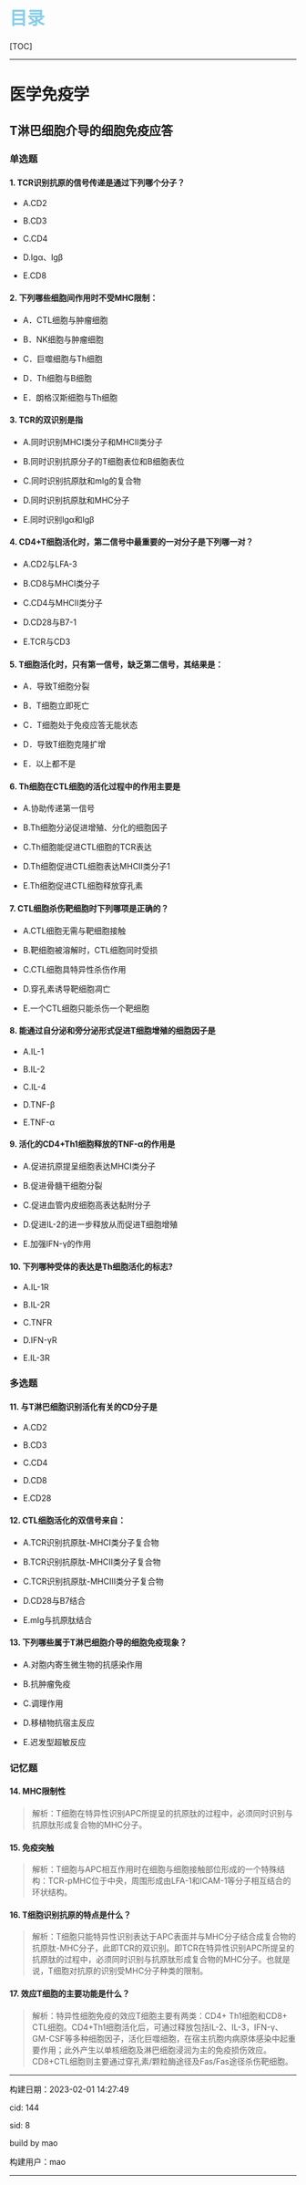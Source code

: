 
<h1 style="font-size:2.2em;color:skyblue;text-align:left">目录</h1>

[TOC]

---






























# 医学免疫学

## T淋巴细胞介导的细胞免疫应答

### 单选题

#### 1. TCR识别抗原的信号传递是通过下列哪个分子？

* A.CD2

* B.CD3

* C.CD4

* D.Igα、Igβ

* E.CD8







#### 2. 下列哪些细胞间作用时不受MHC限制：

* A．CTL细胞与肿瘤细胞

* B．NK细胞与肿瘤细胞

* C．巨噬细胞与Th细胞

* D．Th细胞与B细胞

* E．朗格汉斯细胞与Th细胞







#### 3. TCR的双识别是指

* A.同时识别MHCⅠ类分子和MHCⅡ类分子

* B.同时识别抗原分子的T细胞表位和B细胞表位

* C.同时识别抗原肽和mIg的复合物

* D.同时识别抗原肽和MHC分子

* E.同时识别Igα和Igβ







#### 4. CD4+T细胞活化时，第二信号中最重要的一对分子是下列哪一对？

* A.CD2与LFA-3

* B.CD8与MHCⅠ类分子

* C.CD4与MHCⅡ类分子

* D.CD28与B7-1

* E.TCR与CD3







#### 5. T细胞活化时，只有第一信号，缺乏第二信号，其结果是：

* A．导致T细胞分裂

* B．T细胞立即死亡

* C．T细胞处于免疫应答无能状态

* D．导致T细胞克隆扩增

* E．以上都不是







#### 6. Th细胞在CTL细胞的活化过程中的作用主要是

* A.协助传递第一信号

* B.Th细胞分泌促进增殖、分化的细胞因子

* C.Th细胞能促进CTL细胞的TCR表达

* D.Th细胞促进CTL细胞表达MHCⅡ类分子1

* E.Th细胞促进CTL细胞释放穿孔素







#### 7. CTL细胞杀伤靶细胞时下列哪项是正确的？

* A.CTL细胞无需与靶细胞接触

* B.靶细胞被溶解时，CTL细胞同时受损

* C.CTL细胞具特异性杀伤作用

* D.穿孔素诱导靶细胞凋亡

* E.一个CTL细胞只能杀伤一个靶细胞







#### 8. 能通过自分泌和旁分泌形式促进T细胞增殖的细胞因子是

* A.IL-1

* B.IL-2

* C.IL-4

* D.TNF-β

* E.TNF-α







#### 9. 活化的CD4+Th1细胞释放的TNF-α的作用是

* A.促进抗原提呈细胞表达MHCⅠ类分子

* B.促进骨髓干细胞分裂

* C.促进血管内皮细胞高表达黏附分子

* D.促进IL-2的进一步释放从而促进T细胞增殖

* E.加强IFN-γ的作用







#### 10. 下列哪种受体的表达是Th细胞活化的标志?

* A.IL-1R

* B.IL-2R

* C.TNFR

* D.IFN-γR

* E.IL-3R











### 多选题

#### 11. 与T淋巴细胞识别活化有关的CD分子是

* A.CD2

* B.CD3

* C.CD4

* D.CD8

* E.CD28







#### 12. CTL细胞活化的双信号来自：

* A.TCR识别抗原肽-MHCⅠ类分子复合物

* B.TCR识别抗原肽-MHCⅡ类分子复合物

* C.TCR识别抗原肽-MHCⅢ类分子复合物

* D.CD28与B7结合

* E.mIg与抗原肽结合







#### 13. 下列哪些属于T淋巴细胞介导的细胞免疫现象？

* A.对胞内寄生微生物的抗感染作用

* B.抗肿瘤免疫

* C.调理作用

* D.移植物抗宿主反应

* E.迟发型超敏反应











### 记忆题

#### 14. MHC限制性

> 解析：T细胞在特异性识别APC所提呈的抗原肽的过程中，必须同时识别与抗原肽形成复合物的MHC分子。







#### 15. 免疫突触

> 解析：T细胞与APC相互作用时在细胞与细胞接触部位形成的一个特殊结构：TCR-pMHC位于中央，周围形成由LFA-1和ICAM-1等分子相互结合的环状结构。







#### 16. T细胞识别抗原的特点是什么？

> 解析：T细胞只能特异性识别表达于APC表面并与MHC分子结合成复合物的抗原肽-MHC分子，此即TCR的双识别。即TCR在特异性识别APC所提呈的抗原肽的过程中，必须同时识别与抗原肽形成复合物的MHC分子。也就是说，T细胞对抗原的识别受MHC分子种类的限制。







#### 17. 效应T细胞的主要功能是什么？

> 解析：特异性细胞免疫的效应T细胞主要有两类：CD4+ Th1细胞和CD8+ CTL细胞。CD4+Th1细胞活化后，可通过释放包括IL-2、IL-3，IFN-γ、GM-CSF等多种细胞因子，活化巨噬细胞，在宿主抗胞内病原体感染中起重要作用；此外产生以单核细胞及淋巴细胞浸润为主的免疫损伤效应。CD8+CTL细胞则主要通过穿孔素/颗粒酶途径及Fas/Fas途径杀伤靶细胞。

















---

构建日期：2023-02-01 14:27:49

cid: 144

sid: 8

build  by  mao

构建用户：mao

---